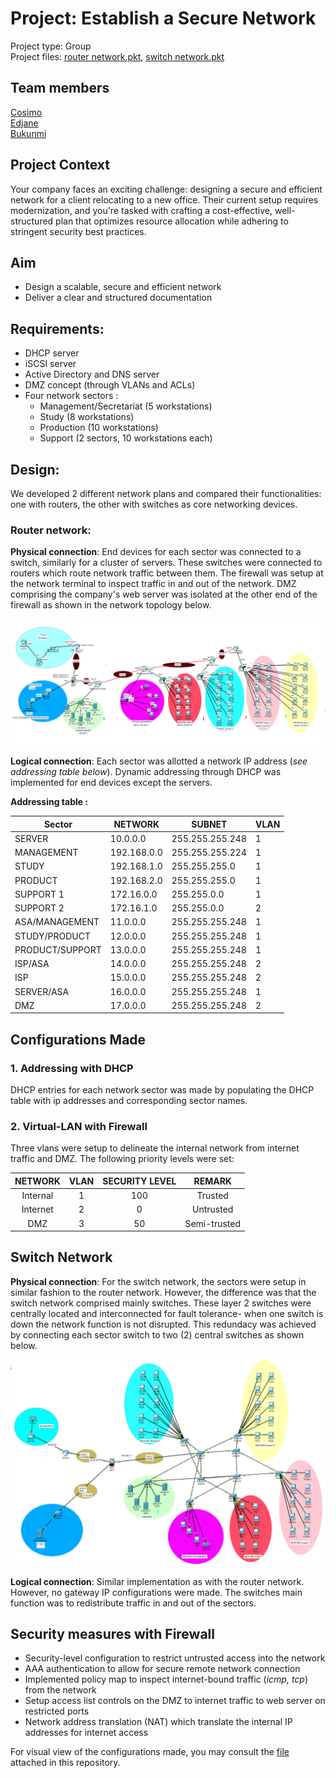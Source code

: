 # Project: Establish a Secure Network
Project type: Group <br>
Project files:
[router network.pkt](Group_project_router.pkt),
[switch network.pkt](Group_project_switch.pkt)

## Team members
[Cosimo](https://github.com/Cosimo-CS)<br>
[Edjane](https://github.com/) <br>
[Bukunmi](https://github.com/BUcodes)<br>

## Project Context
Your company faces an exciting challenge: designing a secure and efficient network for a client relocating to a new office. Their current setup requires modernization, and you're tasked with crafting a cost-effective, well-structured plan that optimizes resource allocation while adhering to stringent security best practices.

## Aim
- Design a scalable, secure and efficient network
- Deliver a clear and structured documentation

## Requirements:
- DHCP server
- iSCSI server
- Active Directory and DNS server
- DMZ concept (through VLANs and ACLs)
- Four network sectors :
    - Management/Secretariat (5 workstations)
    - Study (8 workstations)
    - Production (10 workstations)
    - Support (2 sectors, 10 workstations each) 


## Design: 
We developed 2 different network plans and compared their functionalities: one with routers, the other with switches as core networking devices.

### Router network:
**Physical connection**: End devices for each sector was connected to a switch, similarly for a cluster of servers. These switches were connected to routers which route network traffic between them. The firewall was setup at the network terminal to inspect traffic in and out of the network. DMZ comprising the company's web server was isolated at the other end of the firewall as shown in the network topology below.

![Network topology](router.png)

**Logical connection**: Each sector was allotted a network IP address (_see addressing table below_). Dynamic addressing through DHCP was implemented for end devices except the servers. 

**Addressing table :**

|Sector | NETWORK | SUBNET | VLAN
|---------|-------|------|------|
|SERVER | 10.0.0.0	| 255.255.255.248 |	1
|MANAGEMENT	|192.168.0.0|255.255.255.224|1
|STUDY	|192.168.1.0	|255.255.255.0	|1
|PRODUCT	|192.168.2.0	|255.255.255.0	|1
|SUPPORT 1	|172.16.0.0	|255.255.0.0	|1
|SUPPORT 2	|172.16.1.0	|255.255.0.0	|2
|ASA/MANAGEMENT	|11.0.0.0	|255.255.255.248|	1
|STUDY/PRODUCT	|12.0.0.0	|255.255.255.248|	1
|PRODUCT/SUPPORT|	13.0.0.0|	255.255.255.248|	1
|ISP/ASA|	14.0.0.0	|255.255.255.248	|2
|ISP	|15.0.0.0	|255.255.255.248	|2
|SERVER/ASA	|16.0.0.0	|255.255.255.248	|1
|DMZ	|17.0.0.0	|255.255.255.248	|2


## Configurations Made
### 1. Addressing with DHCP
DHCP entries for each network sector was made by populating the DHCP table with ip addresses and corresponding sector names.<br>

### 2. Virtual-LAN with Firewall
Three vlans were setup to delineate the internal network from internet traffic and DMZ. The following priority levels were set:<br>

<div style="text-align:center">

|NETWORK | VLAN | SECURITY LEVEL | REMARK
|---------|-----|----|------|
|Internal	|1	|100|Trusted
|Internet	|2	|0|	Untrusted
|DMZ|	3|	50|	Semi-trusted

</div>

## Switch Network
**Physical connection**:
For the switch network, the sectors were setup in similar fashion to the router network. However, the difference was that the switch network comprised mainly switches. These layer 2 switches were centrally located and interconnected for fault tolerance- when one switch is down the network function is not disrupted. This redundacy was achieved by connecting each sector switch to two (2) central switches as shown below.  

![alt text](switch.png)

**Logical connection**:
Similar implementation as with the router network. However, no gateway IP configurations were made. The switches main function was to redistribute traffic in and out of the sectors.


## Security measures with Firewall
- Security-level configuration to restrict untrusted access into the network
- AAA authentication to allow for secure remote network connection
- Implemented policy map to inspect internet-bound traffic (_icmp, tcp_) from the network
- Setup access list controls on the DMZ to internet traffic to web server on restricted ports
- Network address translation (NAT) which translate the internal IP addresses for internet access

For visual view of the configurations made, you may consult the [file](Establish_a_secure_network.pkt) attached in this repository.
